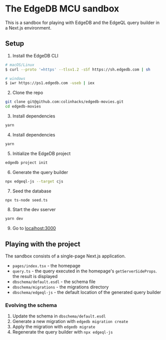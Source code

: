 # The EdgeDB MCU sandbox

This is a sandbox for playing with EdgeDB and the EdgeQL query builder in a Next.js environment.

## Setup

1. Install the EdgeDB CLI

```bash
# macOS/Linux
$ curl --proto '=https' --tlsv1.2 -sSf https://sh.edgedb.com | sh

# windows
$ iwr https://ps1.edgedb.com -useb | iex
```

2. Clone the repo

```bash
git clone git@github.com:colinhacks/edgedb-movies.git
cd edgedb-movies
```

3. Install dependencies

```bash
yarn
```

4. Install dependencies

```bash
yarn
```

5. Initialize the EdgeDB project

```bash
edgedb project init
```

6. Generate the query builder

```bash
npx edgeql-js --target cjs
```

7. Seed the database

```bash
npx ts-node seed.ts
```

8. Start the dev sserver

```bash
yarn dev
```

9. Go to [localhost:3000](http://localhost:3000)

## Playing with the project

The sandbox consists of a single-page Next.js application.

- `pages/index.tsx` - the homepage
- `query.ts` - the query executed in the homepage's `getServerSideProps`. the result is displayed
- `dbschema/default.esdl` - the schema file
- `dbschema/migrations` - the migrations directory
- `dbschema/edgeql-js` - the default location of the generated query builder

### Evolving the schema

1. Update the schema in `dbschema/default.esdl`
2. Generate a new migration with `edgedb migration create`
3. Apply the migration with `edgedb migrate`
4. Regenerate the query builder with `npx edgeql-js`

